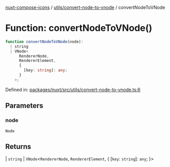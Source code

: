 [nuxt-compose-icons](../../../modules.md) / [utils/convert-node-to-vnode](../index.md) / convertNodeToVNode

# Function: convertNodeToVNode()

```ts
function convertNodeToVNode(node):
  | string
  | VNode<
      RendererNode,
      RendererElement,
      {
        [key: string]: any;
      }
    >;
```

Defined in: [packages/nuxt/src/utils/convert-node-to-vnode.ts:6](https://github.com/arthur-plazanet/nuxt-compose-icons/blob/99c7adb9fc4bc50d94b098116a004219498c2ced/packages/nuxt/src/utils/convert-node-to-vnode.ts#L6)

## Parameters

### node

`Node`

## Returns

\| `string`
\| `VNode`\<`RendererNode`, `RendererElement`, \{
\[`key`: `string`\]: `any`;
\}\>
